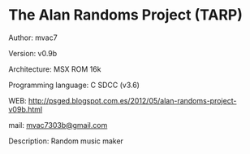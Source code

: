 # The Alan Randoms Project (TARP)

Author: mvac7

Version: v0.9b

Architecture: MSX ROM 16k

Programming language: C SDCC (v3.6)

WEB: http://psged.blogspot.com.es/2012/05/alan-randoms-project-v09b.html

mail: mvac7303b@gmail.com

Description: Random music maker
